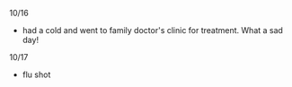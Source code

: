 10/16

- had a cold and went to family doctor's clinic for treatment. What a sad day!

10/17

- flu shot
